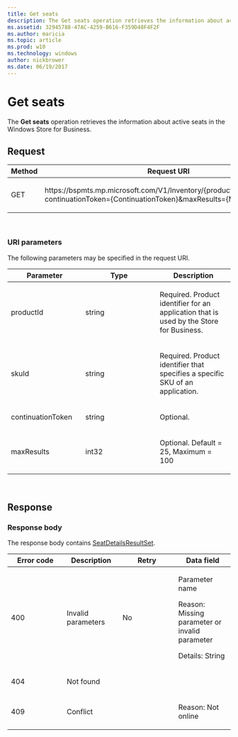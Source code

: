 ```yaml
---
title: Get seats
description: The Get seats operation retrieves the information about active seats in the Windows Store for Business.
ms.assetid: 32945788-47AC-4259-B616-F359D48F4F2F
ms.author: maricia
ms.topic: article
ms.prod: w10
ms.technology: windows
author: nickbrower
ms.date: 06/19/2017
---
```


# Get seats

The **Get seats** operation retrieves the information about active seats in the Windows Store for Business.

## Request

<table>
<colgroup>
<col width="50%" />
<col width="50%" />
</colgroup>
<thead>
<tr class="header">
<th>Method</th>
<th>Request URI</th>
</tr>
</thead>
<tbody>
<tr class="odd">
<td><p>GET</p></td>
<td><p>https://bspmts.mp.microsoft.com/V1/Inventory/{productId}/{skuId}/Seats?continuationToken={ContinuationToken}&amp;maxResults={MaxResults}</p></td>
</tr>
</tbody>
</table>

 
### URI parameters

The following parameters may be specified in the request URI.

<table>
<colgroup>
<col width="33%" />
<col width="33%" />
<col width="33%" />
</colgroup>
<thead>
<tr class="header">
<th>Parameter</th>
<th>Type</th>
<th>Description</th>
</tr>
</thead>
<tbody>
<tr class="odd">
<td><p>productId</p></td>
<td><p>string</p></td>
<td><p>Required. Product identifier for an application that is used by the Store for Business.</p></td>
</tr>
<tr class="even">
<td><p>skuId</p></td>
<td><p>string</p></td>
<td><p>Required. Product identifier that specifies a specific SKU of an application.</p></td>
</tr>
<tr class="odd">
<td><p>continuationToken</p></td>
<td><p>string</p></td>
<td><p>Optional.</p></td>
</tr>
<tr class="even">
<td><p>maxResults</p></td>
<td><p>int32</p></td>
<td><p>Optional. Default = 25, Maximum = 100</p></td>
</tr>
</tbody>
</table>

 
## Response

### Response body

The response body contains [SeatDetailsResultSet](data-structures-windows-store-for-business.md#seatdetailsresultset).

<table>
<colgroup>
<col width="25%" />
<col width="25%" />
<col width="25%" />
<col width="25%" />
</colgroup>
<thead>
<tr class="header">
<th>Error code</th>
<th>Description</th>
<th>Retry</th>
<th>Data field</th>
</tr>
</thead>
<tbody>
<tr class="odd">
<td><p>400</p></td>
<td><p>Invalid parameters</p></td>
<td><p>No</p></td>
<td><p>Parameter name</p>
<p>Reason: Missing parameter or invalid parameter</p>
<p>Details: String</p></td>
</tr>
<tr class="even">
<td><p>404</p></td>
<td><p>Not found</p></td>
<td></td>
<td></td>
</tr>
<tr class="odd">
<td><p>409</p></td>
<td><p>Conflict</p></td>
<td></td>
<td><p>Reason: Not online</p></td>
</tr>
</tbody>
</table>

 

 





